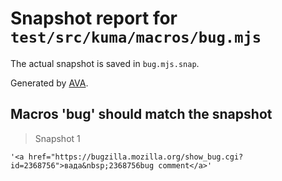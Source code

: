 # Snapshot report for `test/src/kuma/macros/bug.mjs`

The actual snapshot is saved in `bug.mjs.snap`.

Generated by [AVA](https://avajs.dev).

## Macros 'bug' should match the snapshot

> Snapshot 1

    '<a href="https://bugzilla.mozilla.org/show_bug.cgi?id=2368756">вада&nbsp;2368756bug comment</a>'
